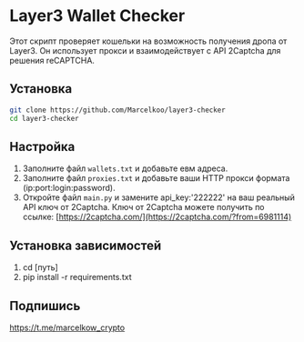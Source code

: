 # Layer3 Wallet Checker

Этот скрипт проверяет кошельки на возможность получения дропа от Layer3. Он использует прокси и взаимодействует с API 2Captcha для решения reCAPTCHA.

## Установка
```bash
git clone https://github.com/Marcelkoo/layer3-checker
cd layer3-checker
```

## Настройка

1. Заполните файл `wallets.txt` и добавьте евм адреса.
2. Заполните файл `proxies.txt` и добавьте ваши HTTP прокси формата (ip:port:login:password).
3. Откройте файл `main.py` и замените api_key:'222222' на ваш реальный API ключ от 2Captcha. Ключ от 2Captcha можете получить по ссылке: [https://2captcha.com/](https://2captcha.com/?from=6981114)

## Установка зависимостей

1. cd [путь]
2. pip install -r requirements.txt

## Подпишись

https://t.me/marcelkow_crypto
